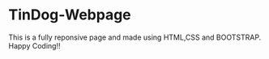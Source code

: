 # TinDog-Webpage
This is a fully reponsive page and made using HTML,CSS and BOOTSTRAP.
Happy Coding!!
